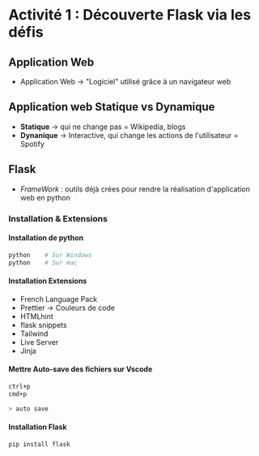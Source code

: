 # Activité 1 : Découverte Flask via les défis

## Application Web
* Application Web -> "Logiciel" utilisé grâce à un navigateur web

## Application web Statique vs Dynamique 

* **Statique** -> qui ne change pas = Wikipedia, blogs 
* **Dynanique** -> Interactive, qui change les actions de l'utilisateur = Spotify 

## Flask 
* _FrameWork_ : outils déjà crées pour rendre la réalisation d'application web en python

### Installation & Extensions
#### Installation de python
```sh
python    # Sur Windows
python    # Sur mac
```

#### Installation Extensions 
* French Language Pack
* Prettier -> Couleurs de code
* HTMLhint 
* flask snippets 
* Tailwind
* Live Server
* Jinja

#### Mettre Auto-save des fichiers sur Vscode
```sh
ctrl+p
cmd+p

> auto save
```

#### Installation Flask
`pip install flask`